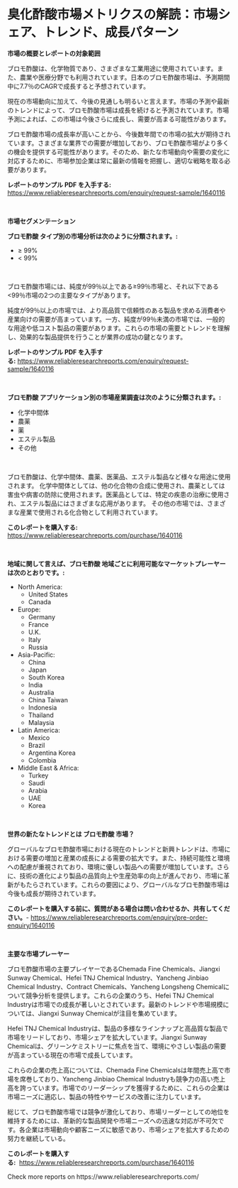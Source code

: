 <p><h1>臭化酢酸市場メトリクスの解読：市場シェア、トレンド、成長パターン</h1></p><p><strong>市場の概要とレポートの対象範囲</strong></p>
<p><p>ブロモ酢酸は、化学物質であり、さまざまな工業用途に使用されています。また、農業や医療分野でも利用されています。日本のブロモ酢酸市場は、予測期間中に7.7％のCAGRで成長すると予想されています。</p><p>現在の市場動向に加えて、今後の見通しも明るいと言えます。市場の予測や最新のトレンドによって、ブロモ酢酸市場は成長を続けると予測されています。市場予測によれば、この市場は今後さらに成長し、需要が高まる可能性があります。</p><p>ブロモ酢酸市場の成長率が高いことから、今後数年間での市場の拡大が期待されています。さまざまな業界での需要が増加しており、ブロモ酢酸市場がより多くの機会を提供する可能性があります。そのため、新たな市場動向や需要の変化に対応するために、市場参加企業は常に最新の情報を把握し、適切な戦略を取る必要があります。</p></p>
<p><strong>レポートのサンプル PDF を入手する:</strong> <a href="https://www.reliableresearchreports.com/enquiry/request-sample/1640116">https://www.reliableresearchreports.com/enquiry/request-sample/1640116</a></p>
<p>&nbsp;</p>
<p><strong>市場セグメンテーション</strong></p>
<p><strong>ブロモ酢酸 タイプ別の市場分析は次のように分類されます。:</strong></p>
<p><ul><li>≥ 99%</li><li>< 99%</li></ul></p>
<p>&nbsp;</p>
<p><p>ブロモ酢酸市場には、純度が99％以上である≥99％市場と、それ以下である<99％市場の2つの主要なタイプがあります。 </p><p>純度が99％以上の市場では、より高品質で信頼性のある製品を求める消費者や産業向けの需要が高まっています。一方、純度が99％未満の市場では、一般的な用途や低コスト製品の需要があります。これらの市場の需要とトレンドを理解し、効果的な製品提供を行うことが業界の成功の鍵となります。</p></p>
<p><strong>レポートのサンプル PDF を入手する:</strong>&nbsp;<a href="https://www.reliableresearchreports.com/enquiry/request-sample/1640116">https://www.reliableresearchreports.com/enquiry/request-sample/1640116</a></p>
<p>&nbsp;</p>
<p><strong> ブロモ酢酸 アプリケーション別の市場産業調査は次のように分類されます。:</strong></p>
<p><ul><li>化学中間体</li><li>農薬</li><li>薬</li><li>エステル製品</li><li>その他</li></ul></p>
<p>&nbsp;</p>
<p><p>ブロモ酢酸は、化学中間体、農薬、医薬品、エステル製品など様々な用途に使用されます。 化学中間体としては、他の化合物の合成に使用され、農薬としては害虫や病害の防除に使用されます。医薬品としては、特定の疾患の治療に使用され、エステル製品にはさまざまな応用があります。 その他の市場では、さまざまな産業で使用される化合物として利用されています。</p></p>
<p><strong>このレポートを購入する:</strong>&nbsp; <a href="https://www.reliableresearchreports.com/purchase/1640116">https://www.reliableresearchreports.com/purchase/1640116</a></p>
<p>&nbsp;</p>
<p><strong>地域に関して言えば、ブロモ酢酸 地域ごとに利用可能なマーケットプレーヤーは次のとおりです。:</strong></p>
<p><ul>
    <li>
        North America:
        <ul>
            <li>United States</li>
            <li>Canada</li>
        </ul>
    </li>
    <li>
        Europe:
        <ul>
            <li>Germany</li>
            <li>France</li>
            <li>U.K.</li>
            <li>Italy</li>
            <li>Russia</li>
        </ul>
    </li>
    <li>
        Asia-Pacific:
        <ul>
            <li>China</li>
            <li>Japan</li>
            <li>South Korea</li>
            <li>India</li>
            <li>Australia</li>
            <li>China Taiwan</li>
            <li>Indonesia</li>
            <li>Thailand</li>
            <li>Malaysia</li>
        </ul>
    </li>
    <li>
        Latin America:
        <ul>
            <li>Mexico</li>
            <li>Brazil</li>
            <li>Argentina Korea</li>
            <li>Colombia</li>
        </ul>
    </li>
    <li>
        Middle East & Africa:
        <ul>
            <li>Turkey</li>
            <li>Saudi</li>
            <li>Arabia</li>
            <li>UAE</li>
            <li>Korea</li>
        </ul>
    </li>
    </ul></p>
<p>&nbsp;</p>
<p><strong>世界の新たなトレンドとは ブロモ酢酸 市場？</strong></p>
<p><p>グローバルなブロモ酢酸市場における現在のトレンドと新興トレンドは、市場における需要の増加と産業の成長による需要の拡大です。また、持続可能性と環境への配慮が重視されており、環境に優しい製品への需要が増加しています。さらに、技術の進化により製品の品質向上や生産効率の向上が進んでおり、市場に革新がもたらされています。これらの要因により、グローバルなブロモ酢酸市場は今後も成長が期待されています。</p></p>
<p><strong>このレポートを購入する前に、質問がある場合は問い合わせるか、共有してください。</strong>- <a href="https://www.reliableresearchreports.com/enquiry/pre-order-enquiry/1640116">https://www.reliableresearchreports.com/enquiry/pre-order-enquiry/1640116</a></p>
<p>&nbsp;</p>
<p><strong>主要な市場プレーヤー</strong></p>
<p><p>ブロモ酢酸市場の主要プレイヤーであるChemada Fine Chemicals、Jiangxi Sunway Chemical、Hefei TNJ Chemical Industry、Yancheng Jinbiao Chemical Industry、Contract Chemicals、Yancheng Longsheng Chemicalについて競争分析を提供します。これらの企業のうち、Hefei TNJ Chemical Industryは市場での成長が著しいとされています。最新のトレンドや市場規模については、Jiangxi Sunway Chemicalが注目を集めています。</p><p>Hefei TNJ Chemical Industryは、製品の多様なラインナップと高品質な製品で市場をリードしており、市場シェアを拡大しています。Jiangxi Sunway Chemicalは、グリーンケミストリーに焦点を当て、環境にやさしい製品の需要が高まっている現在の市場で成長しています。</p><p>これらの企業の売上高については、Chemada Fine Chemicalsは年間売上高で市場を席巻しており、Yancheng Jinbiao Chemical Industryも競争力の高い売上高を誇っています。市場でのリーダーシップを獲得するために、これらの企業は市場ニーズに適応し、製品の特性やサービスの改善に注力しています。</p><p>総じて、ブロモ酢酸市場では競争が激化しており、市場リーダーとしての地位を維持するためには、革新的な製品開発や市場ニーズへの迅速な対応が不可欠です。各企業は市場動向や顧客ニーズに敏感であり、市場シェアを拡大するための努力を継続している。</p></p>
<p><strong>このレポートを購入する:</strong>&nbsp;&nbsp;<a href="https://www.reliableresearchreports.com/purchase/1640116">https://www.reliableresearchreports.com/purchase/1640116</a></p>
<p>Check more reports on https://www.reliableresearchreports.com/</p>